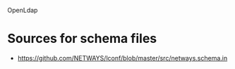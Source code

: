 OpenLdap


Sources for schema files
========================
* https://github.com/NETWAYS/lconf/blob/master/src/netways.schema.in
